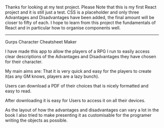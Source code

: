 Thanks for looking at my test project.
Please Note that this is my first React project and it is still just a test. CSS is a placeholder and only three Advantages and Disadvantages have been added, the final amount will be closer to fifty of each.
I hope to learn from this project the fundamentals of React and in particular how to organise components well.
***************************************************************************************************************

Gurps Character Cheatsheet Maker

I have made this app to allow the players of a RPG I run to easily access clear descriptions of the Advantages and Disadvantages they have chosen for their character.

My main aims are:
That it is very quick and easy for the players to create it(as any GM knows, players are a lazy bunch).

Users can download a PDF of their choices that is nicely formatted and easy to read.

After downloading it is easy for Users to access it on all their devices.

As the layout of how the advantages and disadvantages can vary a lot in the book I also tried to make presenting it as customisable for the programer writing the objects as possible.




